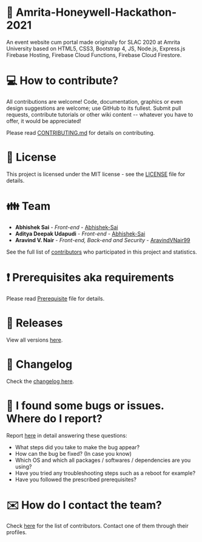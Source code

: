 # :office: Amrita-Honeywell-Hackathon-2021

An event website cum portal made originally for SLAC 2020 at Amrita University based on HTML5, CSS3, Bootstrap 4, JS, Node.js, Express.js Firebase Hosting, Firebase Cloud Functions, Firebase Cloud Firestore.

# :computer: How to contribute?

All contributions are welcome! Code, documentation, graphics or even design suggestions are welcome; use GitHub to its fullest. Submit pull requests, contribute tutorials or other wiki content -- whatever you have to offer, it would be appreciated!

Please read [CONTRIBUTING.md](https://github.com/aravindvnair99/SLAC-2020/blob/master/CONTRIBUTING.md) for details on contributing.

# :scroll: License

This project is licensed under the MIT license - see the [LICENSE](LICENSE) file for details.

# :family: Team

* **Abhishek Sai** - *Front-end* - [Abhishek-Sai](https://github.com/Abhishek-Sai)
* **Aditya Deepak Udapudi** - *Front-end* - [Abhishek-Sai](https://github.com/adityadu-18)
* **Aravind V. Nair** - *Front-end, Back-end and Security* - [AravindVNair99](https://github.com/aravindvnair99)

See the full list of [contributors](https://github.com/aravindvnair99/SLAC-2020/graphs/contributors) who participated in this project and statistics.

# :heavy_exclamation_mark: Prerequisites aka requirements

Please read [Prerequisite](Prerequisite.md) file for details.

# :bookmark: Releases

View all versions [here](https://github.com/aravindvnair99/SLAC-2020/releases).

# :scroll: Changelog

Check the [changelog here](https://github.com/aravindvnair99/SLAC-2020/commits/master).

# :memo: I found some bugs or issues. Where do I report?

Report [here](https://github.com/aravindvnair99/SLAC-2020/issues/new/choose) in detail answering these questions:

* What steps did you take to make the bug appear?
* How can the bug be fixed? (In case you know)
* Which OS and which all packages / softwares / dependencies are you using?
* Have you tried any troubleshooting steps such as a reboot for example?
* Have you followed the prescribed prerequisites?

# :envelope: How do I contact the team?

Check [here](https://github.com/aravindvnair99/SLAC-2020/graphs/contributors) for the list of contributors. Contact one of them through their profiles.
